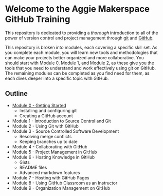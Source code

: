 # Welcome to the Aggie Makerspace GitHub Training

This repository is dedicated to providing a _thorough_ introduction to all of the power of version control
and project management through [git](www.git-scm.com) and [GitHub](www.github.com).

This repository is broken into modules, each covering a specific skill set. As you complete each module, you
will learn new tools and methodologies that can make your projects better organized and more collaborative. You
should start with Module 0, Module 1, and Module 2, as these give you the tools that you need to understand and
work effectively using git on GitHub. The remaining modules can be completed as you find need for them, as each
dives deeper into a specific topic with GitHub.

## Outline
* [Module 0 - Getting Started](/module-0)
  * Installing and configuring git
  * Creating a GitHub account
* Module 1 - Introduction to Source Control and Git
* Module 2 - Using Git with GitHub
* Module 3 - Source Controlled Software Development
  * Resolving merge conflicts
  * Keeping branches up to date
* Module 4 - Collaborating with GitHub
* Module 5 - Project Management in GitHub
* Module 6 - Hosting Knowledge in GitHub
  * Gists
  * README files
  * Advanced markdown features
* Module 7 - Hosting with GitHub Pages
* Module 8 - Using GitHub Classroom as an Instructor
* Module 9 - Organization Management on GitHub
